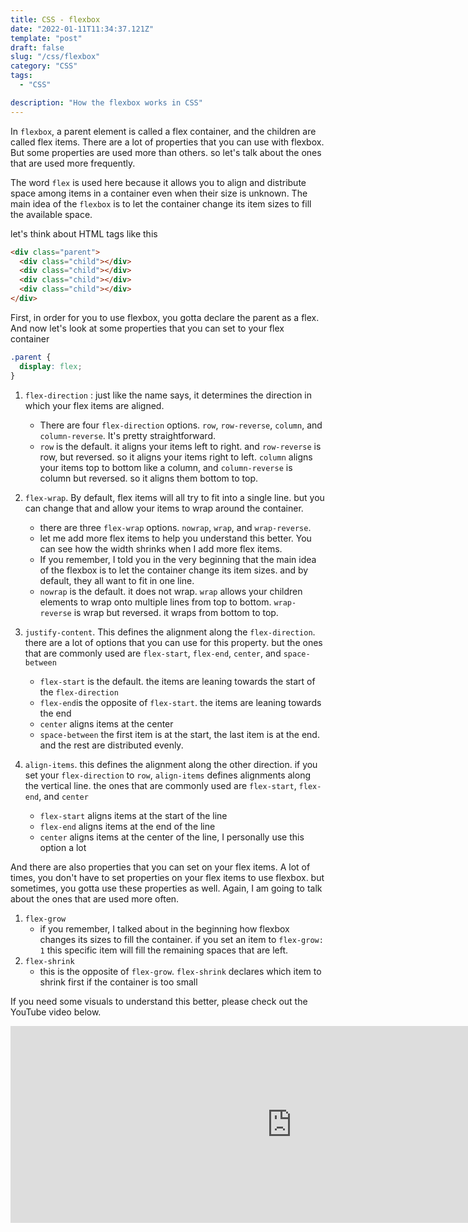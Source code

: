 ```yaml
---
title: CSS - flexbox
date: "2022-01-11T11:34:37.121Z"
template: "post"
draft: false
slug: "/css/flexbox"
category: "CSS"
tags:
  - "CSS"

description: "How the flexbox works in CSS"
---
```


In `flexbox`, a parent element is called a flex container, and the children are called flex items. There are a lot of properties that you can use with flexbox. But some properties are used more than others. so let's talk about the ones that are used more frequently.

The word `flex` is used here because it allows you to align and distribute space among items in a container even when their size is unknown. The main idea of the `flexbox` is to let the container change its item sizes to fill the available space.

let's think about HTML tags like this

```html
<div class="parent">
  <div class="child"></div>
  <div class="child"></div>
  <div class="child"></div>
  <div class="child"></div>
</div>
```

First, in order for you to use flexbox, you gotta declare the parent as a flex. And now let's look at some properties that you can set to your flex container

```css
.parent {
  display: flex;
}
```

1. `flex-direction` : just like the name says, it determines the direction in which your flex items are aligned.

   - There are four `flex-direction` options. `row`, `row-reverse`, `column`, and `column-reverse`. It's pretty straightforward.
   - `row` is the default. it aligns your items left to right. and `row-reverse` is row, but reversed. so it aligns your items right to left. `column` aligns your items top to bottom like a column, and `column-reverse` is column but reversed. so it aligns them bottom to top.

2. `flex-wrap`. By default, flex items will all try to fit into a single line. but you can change that and allow your items to wrap around the container.

   - there are three `flex-wrap` options. `nowrap`, `wrap`, and `wrap-reverse`.
   - let me add more flex items to help you understand this better. You can see how the width shrinks when I add more flex items.
   - If you remember, I told you in the very beginning that the main idea of the flexbox is to let the container change its item sizes. and by default, they all want to fit in one line.
   - `nowrap` is the default. it does not wrap. `wrap` allows your children elements to wrap onto multiple lines from top to bottom. `wrap-reverse` is wrap but reversed. it wraps from bottom to top.

3. `justify-content`. This defines the alignment along the `flex-direction`. there are a lot of options that you can use for this property. but the ones that are commonly used are `flex-start`, `flex-end`, `center`, and `space-between`
   - `flex-start` is the default. the items are leaning towards the start of the `flex-direction`
   - `flex-end`is the opposite of `flex-start`. the items are leaning towards the end
   - `center` aligns items at the center
   - `space-between` the first item is at the start, the last item is at the end. and the rest are distributed evenly.
4. `align-items`. this defines the alignment along the other direction. if you set your `flex-direction` to `row`, `align-items` defines alignments along the vertical line. the ones that are commonly used are `flex-start`, `flex-end`, and `center`
   - `flex-start` aligns items at the start of the line
   - `flex-end` aligns items at the end of the line
   - `center` aligns items at the center of the line, I personally use this option a lot

And there are also properties that you can set on your flex items. A lot of times, you don't have to set properties on your flex items to use flexbox. but sometimes, you gotta use these properties as well. Again, I am going to talk about the ones that are used more often.

1. `flex-grow`
   - if you remember, I talked about in the beginning how flexbox changes its sizes to fill the container. if you set an item to `flex-grow: 1` this specific item will fill the remaining spaces that are left.
2. `flex-shrink`
   - this is the opposite of `flex-grow`. `flex-shrink` declares which item to shrink first if the container is too small

If you need some visuals to understand this better, please check out the YouTube video below.

<iframe width="900" height="315" src="https://www.youtube.com/embed/JBcHff_JcXM" title="YouTube video player" frameborder="0" allow="accelerometer; autoplay; clipboard-write; encrypted-media; gyroscope; picture-in-picture" allowfullscreen></iframe>
